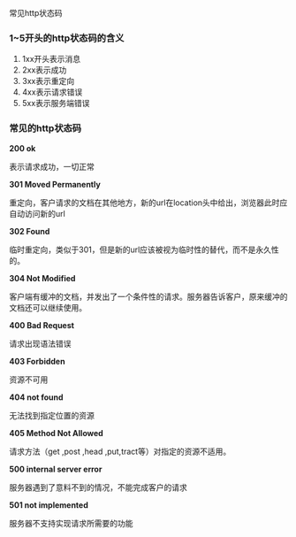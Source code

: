 常见http状态码



### 1~5开头的http状态码的含义 ###

1.   1xx开头表示消息
2.   2xx表示成功
3.   3xx表示重定向
4.   4xx表示请求错误
5.   5xx表示服务端错误


### 常见的http状态码 ###

**200 ok**

表示请求成功，一切正常

**301 Moved Permanently**

重定向，客户请求的文档在其他地方，新的url在location头中给出，浏览器此时应自动访问新的url

**302 Found**

临时重定向，类似于301，但是新的url应该被视为临时性的替代，而不是永久性的。

**304 Not Modified**

客户端有缓冲的文档，并发出了一个条件性的请求。服务器告诉客户，原来缓冲的文档还可以继续使用。

**400 Bad Request**

请求出现语法错误

**403 Forbidden**

资源不可用

**404 not found**

无法找到指定位置的资源

**405 Method Not Allowed**

请求方法（get ,post ,head ,put,tract等）对指定的资源不适用。

**500 internal server error**

服务器遇到了意料不到的情况，不能完成客户的请求

**501 not implemented**

服务器不支持实现请求所需要的功能

